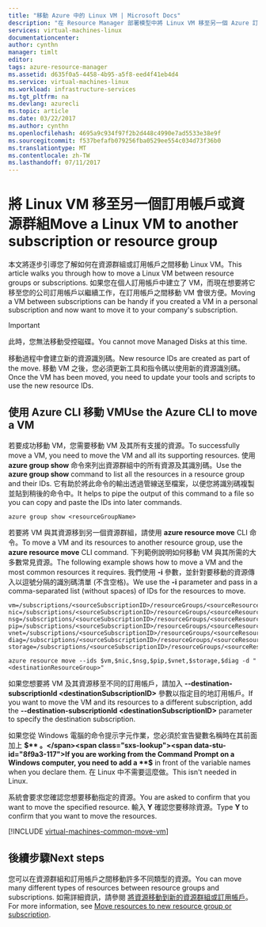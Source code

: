 ```yaml
---
title: "移動 Azure 中的 Linux VM | Microsoft Docs"
description: "在 Resource Manager 部署模型中將 Linux VM 移至另一個 Azure 訂用帳戶或資源群組。"
services: virtual-machines-linux
documentationcenter: 
author: cynthn
manager: timlt
editor: 
tags: azure-resource-manager
ms.assetid: d635f0a5-4458-4b95-a5f8-eed4f41eb4d4
ms.service: virtual-machines-linux
ms.workload: infrastructure-services
ms.tgt_pltfrm: na
ms.devlang: azurecli
ms.topic: article
ms.date: 03/22/2017
ms.author: cynthn
ms.openlocfilehash: 4695a9c934f97f2b2d448c4990e7ad5533e38e9f
ms.sourcegitcommit: f537befafb079256fba0529ee554c034d73f36b0
ms.translationtype: MT
ms.contentlocale: zh-TW
ms.lasthandoff: 07/11/2017
---
```

# <a name="move-a-linux-vm-to-another-subscription-or-resource-group"></a><span data-ttu-id="8f9a3-103">將 Linux VM 移至另一個訂用帳戶或資源群組</span><span class="sxs-lookup"><span data-stu-id="8f9a3-103">Move a Linux VM to another subscription or resource group</span></span>
<span data-ttu-id="8f9a3-104">本文將逐步引導您了解如何在資源群組或訂用帳戶之間移動 Linux VM。</span><span class="sxs-lookup"><span data-stu-id="8f9a3-104">This article walks you through how to move a Linux VM between resource groups or subscriptions.</span></span> <span data-ttu-id="8f9a3-105">如果您在個人訂用帳戶中建立了 VM，而現在想要將它移至您的公司訂用帳戶以繼續工作，在訂用帳戶之間移動 VM 會很方便。</span><span class="sxs-lookup"><span data-stu-id="8f9a3-105">Moving a VM between subscriptions can be handy if you created a VM in a personal subscription and now want to move it to your company's subscription.</span></span>

> [!IMPORTANT]
><span data-ttu-id="8f9a3-106">此時，您無法移動受控磁碟。</span><span class="sxs-lookup"><span data-stu-id="8f9a3-106">You cannot move Managed Disks at this time.</span></span> 
>
><span data-ttu-id="8f9a3-107">移動過程中會建立新的資源識別碼。</span><span class="sxs-lookup"><span data-stu-id="8f9a3-107">New resource IDs are created as part of the move.</span></span> <span data-ttu-id="8f9a3-108">移動 VM 之後，您必須更新工具和指令碼以使用新的資源識別碼。</span><span class="sxs-lookup"><span data-stu-id="8f9a3-108">Once the VM has been moved, you need to update your tools and scripts to use the new resource IDs.</span></span> 
> 
> 

## <a name="use-the-azure-cli-to-move-a-vm"></a><span data-ttu-id="8f9a3-109">使用 Azure CLI 移動 VM</span><span class="sxs-lookup"><span data-stu-id="8f9a3-109">Use the Azure CLI to move a VM</span></span>
<span data-ttu-id="8f9a3-110">若要成功移動 VM，您需要移動 VM 及其所有支援的資源。</span><span class="sxs-lookup"><span data-stu-id="8f9a3-110">To successfully move a VM, you need to move the VM and all its supporting resources.</span></span> <span data-ttu-id="8f9a3-111">使用 **azure group show** 命令來列出資源群組中的所有資源及其識別碼。</span><span class="sxs-lookup"><span data-stu-id="8f9a3-111">Use the **azure group show** command to list all the resources in a resource group and their IDs.</span></span> <span data-ttu-id="8f9a3-112">它有助於將此命令的輸出透過管線送至檔案，以便您將識別碼複製並貼到稍後的命令中。</span><span class="sxs-lookup"><span data-stu-id="8f9a3-112">It helps to pipe the output of this command to a file so you can copy and paste the IDs into later commands.</span></span>

    azure group show <resourceGroupName>

<span data-ttu-id="8f9a3-113">若要將 VM 與其資源移到另一個資源群組，請使用 **azure resource move** CLI 命令。</span><span class="sxs-lookup"><span data-stu-id="8f9a3-113">To move a VM and its resources to another resource group, use the **azure resource move** CLI command.</span></span> <span data-ttu-id="8f9a3-114">下列範例說明如何移動 VM 與其所需的大多數常見資源。</span><span class="sxs-lookup"><span data-stu-id="8f9a3-114">The following example shows how to move a VM and the most common resources it requires.</span></span> <span data-ttu-id="8f9a3-115">我們使用 **-i** 參數，並針對要移動的資源傳入以逗號分隔的識別碼清單 (不含空格)。</span><span class="sxs-lookup"><span data-stu-id="8f9a3-115">We use the **-i** parameter and pass in a comma-separated list (without spaces) of IDs for the resources to move.</span></span>

    vm=/subscriptions/<sourceSubscriptionID>/resourceGroups/<sourceResourceGroup>/providers/Microsoft.Compute/virtualMachines/<vmName>
    nic=/subscriptions/<sourceSubscriptionID>/resourceGroups/<sourceResourceGroup>/providers/Microsoft.Network/networkInterfaces/<nicName>
    nsg=/subscriptions/<sourceSubscriptionID>/resourceGroups/<sourceResourceGroup>/providers/Microsoft.Network/networkSecurityGroups/<nsgName>
    pip=/subscriptions/<sourceSubscriptionID>/resourceGroups/<sourceResourceGroup>/providers/Microsoft.Network/publicIPAddresses/<publicIPName>
    vnet=/subscriptions/<sourceSubscriptionID>/resourceGroups/<sourceResourceGroup>/providers/Microsoft.Network/virtualNetworks/<vnetName>
    diag=/subscriptions/<sourceSubscriptionID>/resourceGroups/<sourceResourceGroup>/providers/Microsoft.Storage/storageAccounts/<diagnosticStorageAccountName>
    storage=/subscriptions/<sourceSubscriptionID>/resourceGroups/<sourceResourceGroup>/providers/Microsoft.Storage/storageAccounts/<storageAcountName>      

    azure resource move --ids $vm,$nic,$nsg,$pip,$vnet,$storage,$diag -d "<destinationResourceGroup>"

<span data-ttu-id="8f9a3-116">如果您想要將 VM 及其資源移至不同的訂用帳戶，請加入 **--destination-subscriptionId &#60;destinationSubscriptionID&#62;** 參數以指定目的地訂用帳戶。</span><span class="sxs-lookup"><span data-stu-id="8f9a3-116">If you want to move the VM and its resources to a different subscription, add the **--destination-subscriptionId &#60;destinationSubscriptionID&#62;** parameter to specify the destination subscription.</span></span>

<span data-ttu-id="8f9a3-117">如果您從 Windows 電腦的命令提示字元作業，您必須於宣告變數名稱時在其前面加上 **$** 。</span><span class="sxs-lookup"><span data-stu-id="8f9a3-117">If you are working from the Command Prompt on a Windows computer, you need to add a **$** in front of the variable names when you declare them.</span></span> <span data-ttu-id="8f9a3-118">在 Linux 中不需要這麼做。</span><span class="sxs-lookup"><span data-stu-id="8f9a3-118">This isn't needed in Linux.</span></span>

<span data-ttu-id="8f9a3-119">系統會要求您確認您想要移動指定的資源。</span><span class="sxs-lookup"><span data-stu-id="8f9a3-119">You are asked to confirm that you want to move the specified resource.</span></span> <span data-ttu-id="8f9a3-120">輸入 **Y** 確認您要移除資源。</span><span class="sxs-lookup"><span data-stu-id="8f9a3-120">Type **Y** to confirm that you want to move the resources.</span></span>

[!INCLUDE [virtual-machines-common-move-vm](../../../includes/virtual-machines-common-move-vm.md)]

## <a name="next-steps"></a><span data-ttu-id="8f9a3-121">後續步驟</span><span class="sxs-lookup"><span data-stu-id="8f9a3-121">Next steps</span></span>
<span data-ttu-id="8f9a3-122">您可以在資源群組和訂用帳戶之間移動許多不同類型的資源。</span><span class="sxs-lookup"><span data-stu-id="8f9a3-122">You can move many different types of resources between resource groups and subscriptions.</span></span> <span data-ttu-id="8f9a3-123">如需詳細資訊，請參閱 [將資源移動到新的資源群組或訂用帳戶](../../resource-group-move-resources.md)。</span><span class="sxs-lookup"><span data-stu-id="8f9a3-123">For more information, see [Move resources to new resource group or subscription](../../resource-group-move-resources.md).</span></span>    


